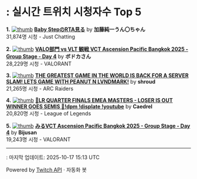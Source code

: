 # : 실시간 트위치 시청자수 Top 5

**1.** [![thumb](https://static-cdn.jtvnw.net/previews-ttv/live_user_kato_junichi0817-320x180.jpg)](https://twitch.tv/加藤純一うん〇ちゃん)
**[Baby StepのRTA見る](https://twitch.tv/加藤純一うん〇ちゃん)** by **加藤純一うん〇ちゃん**<br>31,874명 시청  - Just Chatting

**2.** [![thumb](https://static-cdn.jtvnw.net/previews-ttv/live_user_vodkavdk-320x180.jpg)](https://twitch.tv/ボドカさん)
**[VALO部門 vs VLT 観戦 VCT Ascension Pacific Bangkok 2025 - Group Stage - Day 4](https://twitch.tv/ボドカさん)** by **ボドカさん**<br>28,229명 시청  - VALORANT

**3.** [![thumb](https://static-cdn.jtvnw.net/previews-ttv/live_user_shroud-320x180.jpg)](https://twitch.tv/shroud)
**[THE GREATEST GAME IN THE WORLD IS BACK FOR A SERVER SLAM! LETS GAME WITH PEANUT N LVNDMARK!](https://twitch.tv/shroud)** by **shroud**<br>21,265명 시청  - ARC Raiders

**4.** [![thumb](https://static-cdn.jtvnw.net/previews-ttv/live_user_caedrel-320x180.jpg)](https://twitch.tv/Caedrel)
**[🔴LR QUARTER FINALS EMEA MASTERS - LOSER IS OUT WINNER GOES SEMIS 🔴!dpm !displate !youtube](https://twitch.tv/Caedrel)** by **Caedrel**<br>20,820명 시청  - League of Legends

**5.** [![thumb](https://static-cdn.jtvnw.net/previews-ttv/live_user_bijusan-320x180.jpg)](https://twitch.tv/Bijusan)
**[みるVCT Ascension Pacific Bangkok 2025 - Group Stage - Day 4](https://twitch.tv/Bijusan)** by **Bijusan**<br>19,243명 시청  - VALORANT


---
: 마지막 업데이트: 2025-10-17 15:13 UTC

Powered by [Twitch API](https://dev.twitch.tv/docs/api/reference) · 자동화 봇